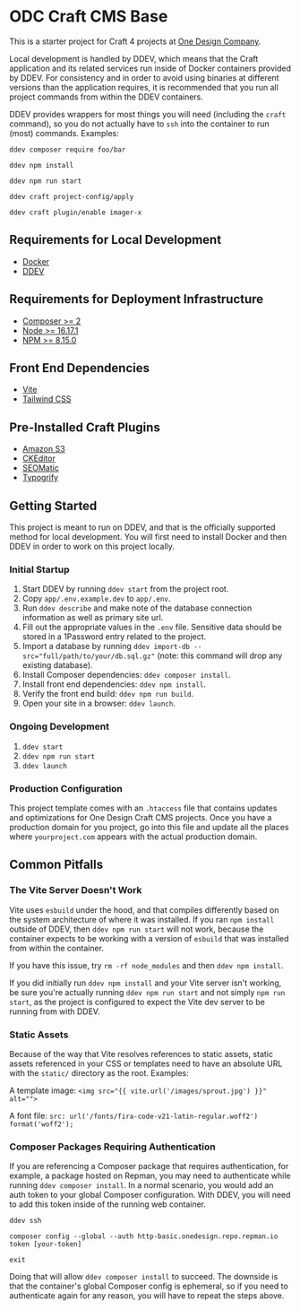 # ODC Craft CMS Base

This is a starter project for Craft 4 projects at [One Design Company](https://onedesigncompany.com).

Local development is handled by DDEV, which means that the Craft application and its related services run inside of Docker containers provided by DDEV. For consistency and in order to avoid using binaries at different versions than the application requires, it is recommended that you run all project commands from within the DDEV containers.

DDEV provides wrappers for most things you will need (including the `craft` command), so you do not actually have to `ssh` into the container to run (most) commands. Examples:

`ddev composer require foo/bar`

`ddev npm install`

`ddev npm run start`

`ddev craft project-config/apply`

`ddev craft plugin/enable imager-x`

## Requirements for Local Development
- [Docker](https://www.docker.com/)
- [DDEV](https://ddev.com/)

## Requirements for Deployment Infrastructure
- [Composer >= 2](https://getcomposer.org/)
- [Node >= 16.17.1](https://nodejs.org/en/)
- [NPM >= 8.15.0](https://www.npmjs.com/)

## Front End Dependencies
- [Vite](https://vitejs.dev/)
- [Tailwind CSS](https://tailwindcss.com/)

## Pre-Installed Craft Plugins
- [Amazon S3](https://plugins.craftcms.com/aws-s3)
- [CKEditor](https://plugins.craftcms.com/ckeditor?craft4)
- [SEOMatic](https://plugins.craftcms.com/seomatic?craft4)
- [Typogrify](https://plugins.craftcms.com/typogrify?craft4)

## Getting Started
This project is meant to run on DDEV, and that is the officially supported method for local development. You will first need to install Docker and then DDEV in order to work on this project locally.

### Initial Startup
1. Start DDEV by running `ddev start` from the project root.
2. Copy `app/.env.example.dev` to `app/.env`.
3. Run `ddev describe` and make note of the database connection information as well as primary site url.
4. Fill out the appropriate values in the `.env` file. Sensitive data should be stored in a 1Password entry related to the project.
5. Import a database by running `ddev import-db --src="full/path/to/your/db.sql.gz"` (note: this command will drop any existing database).
6. Install Composer dependencies: `ddev composer install`.
7. Install front end dependencies: `ddev npm install`.
8. Verify the front end build: `ddev npm run build`.
9. Open your site in a browser: `ddev launch`.

### Ongoing Development
1. `ddev start`
2. `ddev npm run start`
3. `ddev launch`

### Production Configuration
This project template comes with an `.htaccess` file that contains updates and optimizations for One Design Craft CMS projects. Once you have a production domain for you project, go into this file and update all the places where `yourproject.com` appears with the actual production domain.

## Common Pitfalls
### The Vite Server Doesn't Work
Vite uses `esbuild` under the hood, and that compiles differently based on the system architecture of where it was installed. If you ran `npm install` outside of DDEV, then `ddev npm run start` will not work, because the container expects to be working with a version of `esbuild` that was installed from within the container.

If you have this issue, try `rm -rf node_modules` and then `ddev npm install`.

If you did initially run `ddev npm install` and your Vite server isn't working, be sure you're actually running `ddev npm run start` and not simply `npm run start`, as the project is configured to expect the Vite dev server to be running from with DDEV.

### Static Assets
Because of the way that Vite resolves references to static assets, static assets referenced in your CSS or templates need to have an absolute URL with the `static/` directory as the root. Examples:

A template image: `<img src="{{ vite.url('/images/sprout.jpg') }}" alt="">`

A font file: `src: url('/fonts/fira-code-v21-latin-regular.woff2') format('woff2');`

### Composer Packages Requiring Authentication
If you are referencing a Composer package that requires authentication, for example, a package hosted on Repman, you may need to authenticate while running `ddev composer install`. In a normal scenario, you would add an auth token to your global Composer configuration. With DDEV, you will need to add this token inside of the running web container.

`ddev ssh`

`composer config --global --auth http-basic.onedesign.repo.repman.io token [your-token]`

`exit`

Doing that will allow `ddev composer install` to succeed. The downside is that the container's global Composer config is ephemeral, so if you need to authenticate again for any reason, you will have to repeat the steps above.
